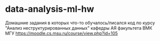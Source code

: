 # data-analysis-ml-hw
Домашние задания в которых что-то обучалось/писался код по курсу "Анализ неструктурированных данных" кафедры АЯ факультета ВМК МГУ https://moodle.cs.msu.ru/course/view.php?id=105
